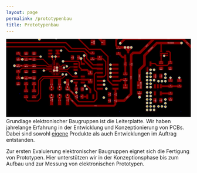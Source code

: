```yaml
---
layout: page
permalink: /prototypenbau
title: Prototypenbau
---
```


![](/assets/img/ScreenshotKiCAD.png "KiCAD layout")
Grundlage elektronischer Baugruppen ist die Leiterplatte. Wir haben jahrelange Erfahrung in der Entwicklung und Konzeptionierung von PCBs. Dabei sind sowohl [eigene](https://www.tindie.com/products/l2electron/led-christmastree-or-das-tannenbaumchen/) Produkte als auch Entwicklungen im Auftrag entstanden. 

Zur ersten Evaluierung elektronischer Baugruppen eignet sich die Fertigung von Prototypen. Hier unterstützen wir in der Konzeptionsphase bis zum Aufbau und zur Messung von elektronischen Prototypen.
